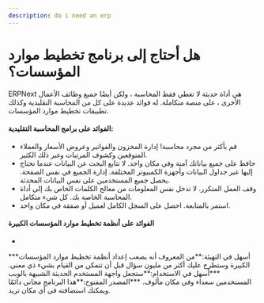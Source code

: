 ```yaml
---
description: do i need an erp
---
```


# هل أحتاج إلى برنامج تخطيط موارد المؤسسات؟

ERPNext هي أداة حديثة لا تغطي فقط المحاسبة ، ولكن أيضًا جميع وظائف الأعمال الأخرى ، على منصة متكاملة. له فوائد عديدة على كل من المحاسبة التقليدية وكذلك تطبيقات تخطيط موارد المؤسسات.

#### الفوائد على برامج المحاسبة التقليدية:

* قم بأكثر من مجرد محاسبة! إدارة المخزون والفواتير وعروض الأسعار والعملاء المتوقعين وكشوف المرتبات وغير ذلك الكثير.
* حافظ على جميع بياناتك آمنة وفي مكان واحد. لا تتابع البحث عن البيانات عندما تحتاج إليها عبر جداول البيانات وأجهزة الكمبيوتر المختلفة. إدارة الجميع في نفس الصفحة. يحصل جميع المستخدمين على نفس البيانات المحدثة.
* وقف العمل المتكرر. لا تدخل نفس المعلومات من معالج الكلمات الخاص بك إلى أداة المحاسبة الخاصة بك. كل شيء متكامل.
* استمر بالمتابعة. احصل على السجل الكامل لعميل أو صفقة في مكان واحد.

#### الفوائد على أنظمة تخطيط موارد المؤسسات الكبيرة

*

\*\*\*أسهل في التهيئة:\*\*من المعروف أنه يصعب إعداد أنظمة تخطيط موارد المؤسسات الكبيرة وستطرح عليك أكثر من مليون سؤال قبل أن تتمكن من القيام بشيء ذي معنى. \*\*\*أسهل في الاستخدام:\*\*ستجعل واجهة المستخدم الحديثة الشبيهة بالويب المستخدمين سعداء وفي مكان مألوف. \*\*\*المصدر المفتوح:\*\*هذا البرنامج مجاني دائمًا ويمكنك استضافته في أي مكان تريد.
